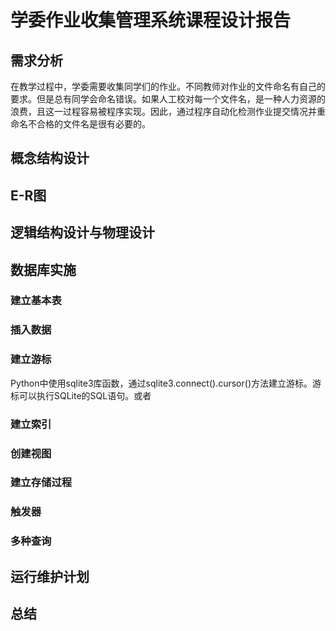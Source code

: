 # 学委作业收集管理系统课程设计报告

## 需求分析

在教学过程中，学委需要收集同学们的作业。不同教师对作业的文件命名有自己的要求。但是总有同学会命名错误。如果人工校对每一个文件名，是一种人力资源的浪费，且这一过程容易被程序实现。因此，通过程序自动化检测作业提交情况并重命名不合格的文件名是很有必要的。

## 概念结构设计



## E-R图



## 逻辑结构设计与物理设计



## 数据库实施



### 建立基本表

### 插入数据


### 建立游标

Python中使用sqlite3库函数，通过sqlite3.connect().cursor()方法建立游标。游标可以执行SQLite的SQL语句。或者




### 建立索引
### 创建视图

### 建立存储过程
### 触发器
### 多种查询
## 运行维护计划
## 总结